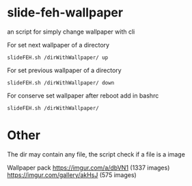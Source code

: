 # slide-feh-wallpaper
an script for simply change wallpaper with cli

For set next wallpaper of a directory
```
slideFEH.sh /dirWithWallpaper/ up
```

For set previous wallpaper of a directory
```
slideFEH.sh /dirWithWallpaper/ down
```

For conserve set wallpaper after reboot add in bashrc
```
slideFEH.sh /dirWithWallpaper/
```

# Other
The dir may contain any file, the script check if a file is a image

Wallpaper pack
https://imgur.com/a/dbVN1 (1337 images)
https://imgur.com/gallery/akHsJ (575 images)
